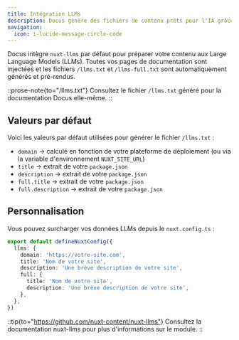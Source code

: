 ```yaml
---
title: Intégration LLMs
description: Docus génère des fichiers de contenu prêts pour l'IA grâce au module Nuxt LLMs
navigation:
  icon: i-lucide-message-circle-code
---
```


Docus intègre `nuxt-llms` par défaut pour préparer votre contenu aux Large Language Models (LLMs). Toutes vos pages de documentation sont injectées et les fichiers `/llms.txt` et `/llms-full.txt` sont automatiquement générés et pré-rendus.

::prose-note{to="/llms.txt"}
Consultez le fichier `/llms.txt` généré pour la documentation Docus elle-même.
::

## Valeurs par défaut

Voici les valeurs par défaut utilisées pour générer le fichier `/llms.txt` :

- `domain` → calculé en fonction de votre plateforme de déploiement (ou via la variable d'environnement `NUXT_SITE_URL`)
- `title` → extrait de votre `package.json`
- `description` → extrait de votre `package.json`
- `full.title` → extrait de votre `package.json`
- `full.description` → extrait de votre `package.json`

## Personnalisation

Vous pouvez surcharger vos données LLMs depuis le `nuxt.config.ts` :

```ts [nuxt.config.ts]
export default defineNuxtConfig({
  llms: {
    domain: 'https://votre-site.com',
    title: 'Nom de votre site',
    description: 'Une brève description de votre site',
    full: {
      title: 'Nom de votre site',
      description: 'Une brève description de votre site',
    },
  },
})
```

::tip{to="https://github.com/nuxt-content/nuxt-llms"}
Consultez la documentation nuxt-llms pour plus d'informations sur le module.
:: 